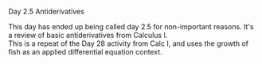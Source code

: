 Day 2.5 Antiderivatives

This day has ended up being called day 2.5 for non-important reasons.  It's a review of basic antiderivatives from Calculus I.  
This is a repeat of the Day 28 activity from Calc I, and uses the growth of fish as an applied differential equation context.  
